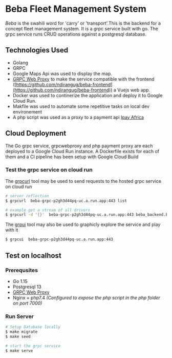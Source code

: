 # Beba Fleet Management System

_Beba_ is the swahili word for 'carry' or 'transport'.This is the backend for a concept fleet management system. It is a grpc service built with go.
The grpc service runs CRUD operations against a postgresql database.
  
## Technologies Used 
- Golang
- GRPC
- Google Maps Api was used to display the map.
- [GRPC Web Proxy](https://github.com/improbable-eng/grpc-web/tree/master/go/grpcwebproxy) to make the service compatible with the frontend ([https://github.com/ndirangug/beba-frontend](https://github.com/ndirangug/beba-frontend)) a Vuejs web app.
- Docker was  used to continerize the application and deploy it to Google Cloud Run.
- Makfile was used to automate some repetitive tasks on local dev environement
- A php script was used as a proxy to a payment api [Ipay Africa](https://ipayafrica.com/api/)

## Cloud Deployment
The Go grpc service, grpcwebproxy and php payment proxy are each deployed to a Google Cloud Run instance. A Dockerfile exists for each of them and a CI pipeline has been setup with Google Cloud Build
### Test the grpc service on cloud run
The [grpcurl](https://github.com/fullstorydev/grpcurl) tool may be used to send requests to the hosted grpc service on cloud run
```bash
# server reflection
$ grpcurl  beba-grpc-p2gh3d44pq-uc.a.run.app:443 list

# example get a stream of all drivers
$ grpcurl -d '{}'  beba-grpc-p2gh3d44pq-uc.a.run.app:443 beba_backend.BebaBackend.GetDrivers
```
The [grpui](https://github.com/fullstorydev/grpcurl) tool may also be used to graphicly explore the service and play with it
```bash
$ grpcui  beba-grpc-p2gh3d44pq-uc.a.run.app:443 
```



## Test on localhost
### Prerequsites
- Go 1.15
- Postgresql 13
- [GRPC Web Proxy](https://github.com/improbable-eng/grpc-web/tree/master/go/grpcwebproxy)
- Nginx + php7.4 _(Configured to expose the php script in the php folder on port 7000)_

### Run Server

```bash
# Setup Database locally
$ make migrate
$ make seed

# start the grpc service
$ make serve
```

